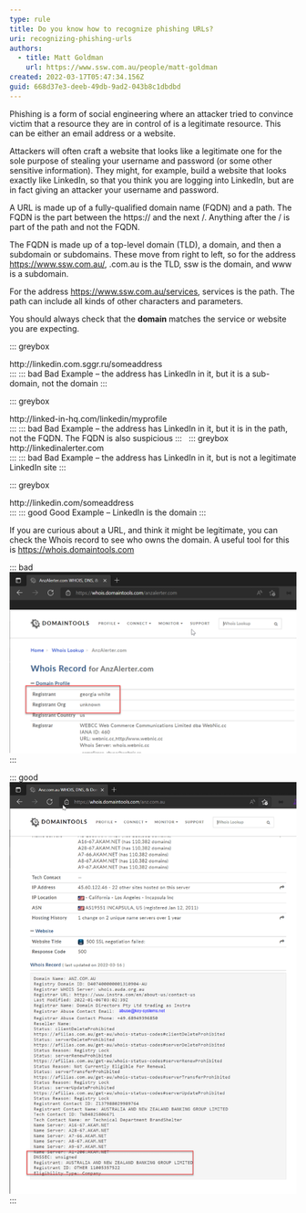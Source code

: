 ```yaml
---
type: rule
title: Do you know how to recognize phishing URLs?
uri: recognizing-phishing-urls
authors:
  - title: Matt Goldman
    url: https://www.ssw.com.au/people/matt-goldman
created: 2022-03-17T05:47:34.156Z
guid: 668d37e3-deeb-49db-9ad2-043b8c1dbdbd
---
```



Phishing is a form of social engineering where an attacker tried to convince victim that a resource they are in control of is a legitimate resource. This can be either an email address or a website.

Attackers will often craft a website that looks like a legitimate one for the sole purpose of stealing your username and password (or some other sensitive information). They might, for example, build a website that looks exactly like LinkedIn, so that you think you are logging into LinkedIn, but are in fact giving an attacker your username and password.

<!--endintro-->



A URL is made up of a fully-qualified domain name (FQDN) and a path. The FQDN is the part between the https:// and the next /. Anything after the / is part of the path and not the FQDN.

The FQDN is made up of a top-level domain (TLD), a domain, and then a subdomain or subdomains. These move from right to left, so for the address <https://www.ssw.com.au/>, .com.au is the TLD, ssw is the domain, and www is a subdomain.

For the address <https://www.ssw.com.au/services>, services is the path. The path can include all kinds of other characters and parameters.

You should always check that the **domain** matches the service or website you are expecting.

::: greybox
<div>http://linkedin.com.sggr.ru/someaddress</div>
:::
::: bad
Bad Example – the address has LinkedIn in it, but it is a sub-domain, not the domain
:::


::: greybox
<div>http://linked-in-hq.com/linkedin/myprofile</div>
:::
::: bad
Bad Example – the address has LinkedIn in it, but it is in the path, not the FQDN. The FQDN is also suspicious
:::
 
::: greybox
<div>http://linkedinalerter.com</div>
:::
::: bad
Bad Example – the address has LinkedIn in it, but is not a legitimate LinkedIn site
:::

::: greybox
<div>http://linkedin.com/someaddress</div>
:::
::: good
Good Example – LinkedIn is the domain
:::

If you are curious about a URL, and think it might be legitimate, you can check the Whois record to see who owns the domain. A useful tool for this is <https://whois.domaintools.com>

::: bad
![Bad Example – ANZAlerter.com is NOT owned by ANZ](bad-whois.png)
:::

::: good
![Good Example – the domain ANZ.com.au is owned by ANZ](good-whois.png)
:::